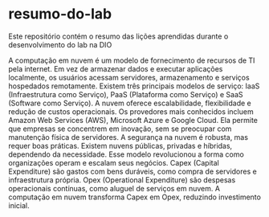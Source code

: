 # resumo-do-lab
Este repositório contém o resumo das lições aprendidas durante o desenvolvimento do lab na DIO

A computação em nuvem é um modelo de fornecimento de recursos de TI pela internet. Em vez de armazenar dados e executar aplicações localmente, os usuários acessam servidores, armazenamento e serviços hospedados remotamente. Existem três principais modelos de serviço: IaaS (Infraestrutura como Serviço), PaaS (Plataforma como Serviço) e SaaS (Software como Serviço). A nuvem oferece escalabilidade, flexibilidade e redução de custos operacionais. Os provedores mais conhecidos incluem Amazon Web Services (AWS), Microsoft Azure e Google Cloud. Ela permite que empresas se concentrem em inovação, sem se preocupar com manutenção física de servidores. A segurança na nuvem é robusta, mas requer boas práticas. Existem nuvens públicas, privadas e híbridas, dependendo da necessidade. Esse modelo revolucionou a forma como organizações operam e escalam seus negócios.
Capex (Capital Expenditure) são gastos com bens duráveis, como compra de servidores e infraestrutura própria. Opex (Operational Expenditure) são despesas operacionais contínuas, como aluguel de serviços em nuvem. A computação em nuvem transforma Capex em Opex, reduzindo investimento inicial.
